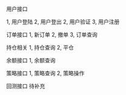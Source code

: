 
用户接口

1, 用户登陆
2, 用户登出
2, 用户验证
3, 用户注册


订单接口
1, 新订单
2, 撤单
3, 订单查询


持仓相关
1, 持仓查询
2, 平仓


余额接口
1, 余额查询


策略接口
1, 策略查询
2, 策略操作


回测接口
待补充

